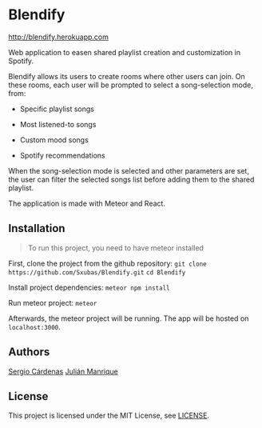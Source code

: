 
# Blendify

http://blendify.herokuapp.com

Web application to easen shared playlist creation and customization in Spotify.

  

Blendify allows its users to create rooms where other users can join. On these rooms, each user will be prompted to select a song-selection mode, from:

  

- Specific playlist songs

- Most listened-to songs

- Custom mood songs

- Spotify recommendations

  

When the song-selection mode is selected and other parameters are set, the user can filter the selected songs list before adding them to the shared playlist.

  

The application is made with Meteor and React.

  

## Installation

> To run this project, you need to have meteor installed
  

First, clone the project from the github repository:
`git clone https://github.com/Sxubas/Blendify.git`
`cd Blendify`

Install project dependencies:
`meteor npm install`

Run meteor project:
`meteor`

  

Afterwards, the meteor project will be running. The app will be hosted on `localhost:3000`.

  

## Authors
[Sergio Cárdenas](https://github.com/SeCardenas)
[Julián Manrique](https://github.com/Sxubas) 

## License
This project is licensed under the MIT License, see [LICENSE](LICENSE).
